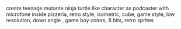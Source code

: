 create teenage mutante ninja turtle like character as podcaster with microfone inside pizzeria, retro style, isometric, cube, game style, low resolution, down angle , game boy colors, 8 bits, retro sprites
